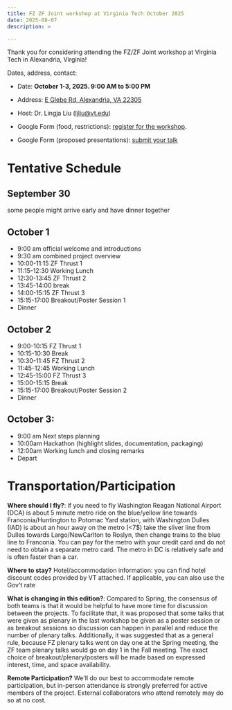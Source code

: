 ```yaml
---
title: FZ ZF Joint workshop at Virginia Tech October 2025
date: 2025-08-07
description: >

---
```


Thank you for considering attending the FZ/ZF Joint workshop at Virginia Tech in Alexandria, Virginia!

Dates, address, contact:

+ Date: **October 1-3, 2025. 9:00 AM to 5:00 PM**
+ Address: [E Glebe Rd, Alexandria, VA 22305](https://maps.app.goo.gl/4USe5nbAVADBg2SG8)
+ Host: Dr. Lingja Liu (ljliu@vt.edu)


+ Google Form (food, restrictions): [register for the workshop](https://docs.google.com/forms/u/0/d/15AMpKXflG_4rviNOoQbLmu_5yJ6uvtZKho_VOLA8o-4/viewform?pli=1&pli=1&edit_requested=true).
+ Google Form (proposed presentations): [submit your talk](https://docs.google.com/forms/d/e/1FAIpQLSd-QJsdVIOK7aaLKOExIyGjYki570aOCId7on4oJr4O5xrq7Q/viewform?usp=dialog)

# Tentative Schedule

## September 30

some people might arrive early and have dinner together


## October 1

+ 9:00 am official welcome and introductions
+ 9:30 am combined project overview
+ 10:00-11:15 ZF Thrust 1
+ 11:15-12:30 Working Lunch
+ 12:30-13:45 ZF Thrust 2
+ 13:45-14:00 break
+ 14:00-15:15 ZF Thrust 3
+ 15:15-17:00 Breakout/Poster Session 1
+ Dinner


## October 2

+ 9:00-10:15 FZ Thrust 1
+ 10:15-10:30 Break
+ 10:30-11:45 FZ Thrust 2
+ 11:45-12:45 Working Lunch
+ 12:45-15:00 FZ Thrust 3
+ 15:00-15:15 Break
+ 15:15-17:00 Breakout/Poster Session 2
+ Dinner

## October 3:

+ 9:00 am Next steps planning
+ 10:00am Hackathon (highlight slides, documentation, packaging)
+ 12:00am Working lunch and closing remarks
+ Depart

# Transportation/Participation

**Where should I fly?**: if you need to fly Washington Reagan National Airport (DCA) is about 5 minute metro ride on the blue/yellow line towards Franconia/Huntington to Potomac Yard station, with Washington Dulles (IAD) is about an hour away on the metro (<7$) take the sliver line from Dulles towards Largo/NewCarlton to Roslyn, then change trains to the blue line to Franconia.  You can pay for the metro with your credit card and do not need to obtain a separate metro card.  The metro in DC is relatively safe and is often faster than a car.


**Where to stay?** Hotel/accommodation information: you can find hotel discount codes provided by VT attached. If applicable, you can also use the Gov’t rate


**What is changing in this edition?**: Compared to Spring, the consensus of both teams is that it would be helpful to have more time for discussion between the projects.  To facilitate that, it was proposed that some talks that were given as plenary in the last workshop be given as a poster session or as breakout sessions so discussion can happen in parallel and reduce the number of plenary talks.  Additionally, it was suggested that as a general rule, because FZ plenary talks went on day one at the Spring meeting, the ZF  team plenary talks would go on day 1 in the Fall meeting.  The exact choice of breakout/plenary/posters will be made based on expressed interest, time, and space availability.  

**Remote Participation?** We'll do our best to accommodate remote participation, but in-person attendance is strongly preferred for active members of the project.  External collaborators who attend remotely may do so at no cost.
